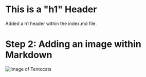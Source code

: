# This is a "h1" Header
Added a h1 header within the index.md file.

# Step 2: Adding an image within Markdown
![Image of Tentocats](https://octodex.github.com/images/tentocats.jpg)
